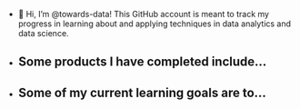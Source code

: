 - 👋 Hi, I’m @towards-data! This GitHub account is meant to track my progress in learning about and applying techniques in data analytics and data science.
- Some products I have completed include...
  -
- Some of my current learning goals are to...
  -

<!---
towards-data/towards-data is a ✨ special ✨ repository because its `README.md` (this file) appears on your GitHub profile.
You can click the Preview link to take a look at your changes.
--->
